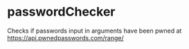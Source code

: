 # passwordChecker
Checks if passwords input in arguments have been pwned at https://api.pwnedpasswords.com/range/ 